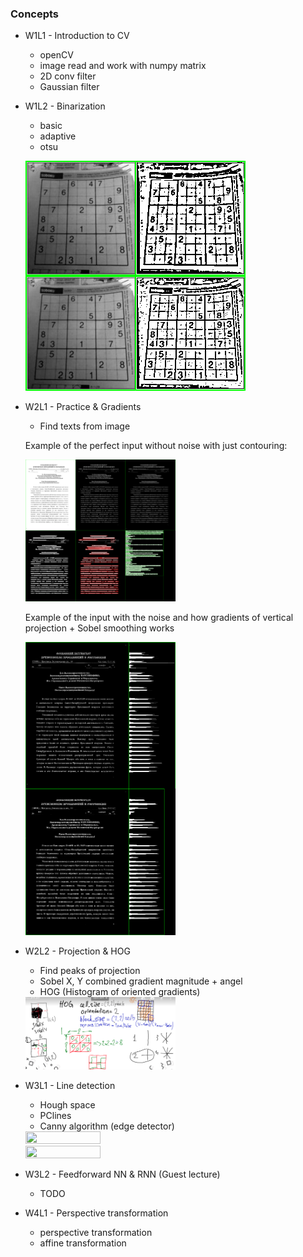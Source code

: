 ### Concepts

* W1L1 - Introduction to CV
    * openCV
    * image read and work with numpy matrix
    * 2D conv filter
    * Gaussian filter

* W1L2 - Binarization
    * basic
    * adaptive
    * otsu

    ![Example](https://raw.githubusercontent.com/Novitoll/cvt-academy-2018/master/w1l2/code/sudoku-adaptive-th.png)
* W2L1 - Practice & Gradients
    * Find texts from image

    Example of the perfect input without noise with just contouring:

    <img src="https://raw.githubusercontent.com/Novitoll/cvt-academy-2018/master/w2l1/output.png" width="50%" height="50%">

    Example of the input with the noise and how gradients of vertical projection + Sobel smoothing works

    <img src="https://raw.githubusercontent.com/Novitoll/cvt-academy-2018/master/w2l1/output-gradient.png" width="50%" height="50%">

* W2L2 - Projection & HOG
    * Find peaks of projection
    * Sobel X, Y combined gradient magnitude + angel
    * HOG (Histogram of oriented gradients)

    <img src="https://raw.githubusercontent.com/Novitoll/cvt-academy-2018/master/w2l2/code/hog.png" width="50%" height="50%">

* W3L1 - Line detection
    * Hough space
    * PClines
    * Canny algorithm (edge detector)

    <img src="https://raw.githubusercontent.com/Novitoll/cvt-academy-2018/master/w2l2/code/hough_space_lines.png" width="50%" height="50%">
    <img src="https://raw.githubusercontent.com/Novitoll/cvt-academy-2018/master/w2l2/code/canny0.png" width="50%" height="50%">

* W3L2 - Feedforward NN & RNN (Guest lecture)
    * TODO

* W4L1 - Perspective transformation
    * perspective transformation
    * affine transformation
